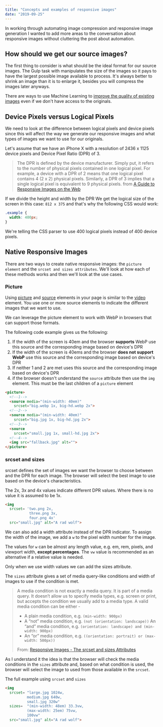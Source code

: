```yaml
---
title: "Concepts and examples of responsive images"
date: "2019-09-25"
---
```


In working through automating image compression and responsive image generation I wanted to add more areas to the conversation about responsive images without cluttering the post about automation.

## How should we get our source images?

The first thing to consider is what should be the ideal format for our source images. The Gulp task with manipulates the size of the images so it pays to have the largest possible image available to process. It's always better to shrink an image than it is to enlarge it, besides you will compress the images later anyways.

There are ways to use Machine Learning to [improve the quality of existing images](https://publishing-project.rivendellweb.net/machine-learning-image-enhancement/) even if we don't have access to the originals.

## Device Pixels versus Logical Pixels

We need to look at the difference between logical pixels and device pixels since this will affect the way we generate our responsive images and what types of images we want to use for our originals.

Let's assume that we have an iPhone X with a resolution of 2436 x 1125 device pixels and Device Pixel Ratio (DPR) of 3.

> The DPR is defined by the device manufacturer. Simply put, it refers to the number of physical pixels contained in one logical pixel. For example, a device with a DPR of 2 means that one logical pixel contains 4 (2 x 2) physical pixels. Similarly, a DPR of 3 implies that a single logical pixel is equivalent to 9 physical pixels. from [A Guide to Responsive Images on the Web](https://freshman.tech/responsive-images/)

If we divide the height and width by the DPR We get the logical size of the screen in this case: `812 x 375` and that's why the following CSS would work:

```css
.example {
  width: 400px;
}
```

We're telling the CSS parser to use 400 logical pixels instead of 400 device pixels.

## Native Responsive Images

There are two ways to create native responsive images: the `picture element` and the `srcset and sizes attributes`. We'll look at how each of these methods works and then we'll look at the use cases.

### Picture

Using [picture](https://developer.mozilla.org/en-US/docs/Web/HTML/Element/picture) and [source](https://developer.mozilla.org/en-US/docs/Web/HTML/Element/source) elements in your page is similar to the [video](https://developer.mozilla.org/en-US/docs/Web/HTML/Element/video) element. You use one or more source elements to indicate the different images that we want to use.

We can leverage the picture element to work with WebP in browsers that can support those formats.

The following code example gives us the following:

1. If the width of the screen is 40em and the browser **supports** WebP use this source and the corresponding image based on device's DPR
2. If the width of the screen is 40ems and the browser **does not support WebP** use this source and the corresponding image based on device's DPR
3. If neither 1 and 2 are met uses this source and the corresponding image based on device's DPR
4. if the browser doesn't understand the `source` attribute then use the `img` element. This must be the last children of a `picture` element

```html
<picture>
  <!--1-->
  <source media="(min-width: 40em)"
    srcset="big.webp 1x, big-hd.webp 2x">
  <!--2-->
  <source media="(min-width: 40em)"
    srcset="big.jpg 1x, big-hd.jpg 2x">
  <!--3-->
  <source
    srcset="small.jpg 1x, small-hd.jpg 2x">
  <!--4-->
  <img src="fallback.jpg" alt="">
</picture>
```

### srcset and sizes

srcset defines the set of images we want the browser to choose between and the DPR for each image. The browser will select the best image to use based on the device's characteristics.

The 2x, 3x and 4x values indicate different DPR values. Where there is no value it is assumed to be 1x.

```html
<img
  srcset= 'two.png 2x,
           three.png 3x,
           four.png 4x'
  src="small.jpg" alt="A rad wolf">
```

We can also add a width attribute instead of the DPR indicator. To assign the width of the image, we add a `w` to the pixel width number for the image.

The values for `w` can be almost any length value, e.g. em, rem, pixels, and viewport width, **except percentages**. The `vw` value is recommended as an alternative if a relative value is needed.

Only when we use width values we can add the sizes attribute.

The `sizes` attribute gives a set of media query-like conditions and width of images to use if the condition is met.

> A media condition is not exactly a media query. It is part of a media query. It doesn’t allow us to specify media types, e.g. screen or print, but accepts the condition we usually add to a media type. A valid media condition can be either -
> 
> - A plain media condition, e.g. `(min-width: 900px)`
> - A “not” media condition, e.g. `(not (orientation: landscape))` An “and” media condition, e.g. `(orientation: landscape) and (min-width: 900px)`
> - An “or” media condition, e.g. `((orientation: portrait) or (max-width: 500px))`
> 
> From: [Responsive Images - The srcset and sizes Attributes](https://bitsofco.de/the-srcset-and-sizes-attributes/)

As I understand it the idea is that the browser will check the media conditions in the `sizes` attribute and, based on what condition is used, the browser will select the image to used from those available in the `srcset`.

The full example using `srcset` and `sizes`

```html
<img
  srcset= "large.jpg 1024w,
          medium.jpg 640w,
          small.jpg 320w"
  sizes=  "(min-width: 48em) 33.3vw,
          (max-width: 25em) 75vw,
          100vw"
  src="small.jpg" alt="A rad wolf">
```
